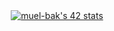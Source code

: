 <div align="center">
 <a href="https://github.com/oakoudad/badge42"><img src="https://badge.mediaplus.ma/colorfulwaves/muel-bak" alt="muel-bak's 42 stats" /></a>
